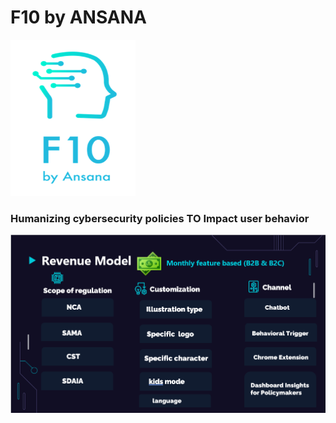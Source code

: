 # F10 by ANSANA
<img src="https://github.com/ANSANA-2/ANSANA/blob/1d5bfb468b2017029c059da589f2d3fc26b6ee4d/Logo.png" alt="Alternative Text" width="200" height="250">

### Humanizing cybersecurity policies TO Impact user behavior

![Revenue Model](https://github.com/ANSANA-2/ANSANA/blob/2c8664e6361d36daebc096d348b8ca9bda34e094/Revenue%20Model.png)




